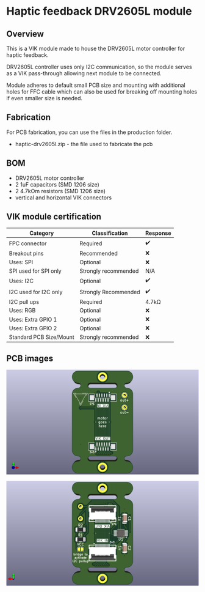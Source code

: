 # Haptic feedback DRV2605L module

## Overview

This is a VIK module made to house the DRV2605L motor controller for haptic feedback.

DRV2605L controller uses only I2C communication, so the module serves as a VIK pass-through allowing next module to be connected.

Module adheres to default small PCB size and mounting with additional holes for FFC cable which can also be used for breaking off mounting holes if even smaller size is needed.

## Fabrication

For PCB fabrication, you can use the files in the production folder.

- haptic-drv2605l.zip - the file used to fabricate the pcb

## BOM

- DRV2605L motor controller
- 2 1uF capacitors (SMD 1206 size)
- 2 4.7kOm resistors (SMD 1206 size)
- vertical and horizontal VIK connectors

## VIK module certification

| Category                | Classification       | Response           |
| ----------------------- | -------------------- | ------------------ |
| FPC connector           | Required             | :heavy_check_mark: |
| Breakout pins           | Recommended          | :x:                |
| Uses: SPI               | Optional             | :x:                |
| SPI used for SPI only   | Strongly recommended | N/A                |
| Uses: I2C               | Optional             | :heavy_check_mark: |
| I2C used for I2C only   | Strongly Recommended | :heavy_check_mark: |
| I2C pull ups            | Required             | 4.7kΩ              |
| Uses: RGB               | Optional             | :x:                |
| Uses: Extra GPIO 1      | Optional             | :x:                |
| Uses: Extra GPIO 2      | Optional             | :x:                |
| Standard PCB Size/Mount | Strongly recommended | :x:                |

## PCB images

![pcb front](images/haptic-drv2605l-module-front.png)

![pcb back](images/haptic-drv2605l-module-back.png)
